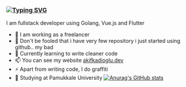 ### [![Typing SVG](https://readme-typing-svg.demolab.com?font=Gloria+Hallelujah&pause=1000&width=435&lines=Full+Stack+Web+Developer)](https://git.io/typing-svg)

I am fullstack developer using Golang, Vue.js and Flutter
- 🔭 I am working as a freelancer
- 🤔 Don't be fooled that i have very few repository i just started using github.. my bad
- 🌱 Currently learning to write cleaner code
- 📫 You can see my website [akifkadioglu.dev](https://www.akifkadioglu.dev/)
- ⚡ Apart from writing code, I do graffiti 
- 🏢 Studying at Pamukkale University
[![Anurag's GitHub stats](https://github-readme-stats.vercel.app/api?username=akifkadioglu)](https://github.com/anuraghazra/github-readme-stats)

<!--
**akifkadioglu/akifkadioglu** is a ✨ _special_ ✨ repository because its `README.md` (this file) appears on your GitHub profile.

Here are some ideas to get you started:

- 🔭 I’m currently working on ...
- 🌱 I’m currently learning ...
- 👯 I’m looking to collaborate on ...
- 🤔 I’m looking for help with ...
- 💬 Ask me about ...
- 📫 How to reach me: ...
- 😄 Pronouns: ...
- ⚡ Fun fact: ...
-->
